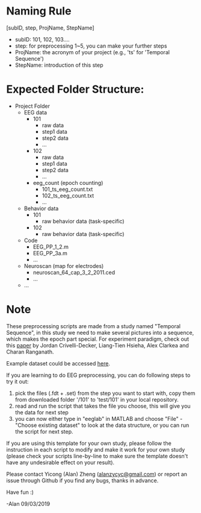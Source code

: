 # Naming Rule
[subID, step, ProjName, StepName]
- subID: 101, 102, 103....
- step: for preprocessing 1~5, you can make your further steps
- ProjName: the acronym of your project (e.g., 'ts' for 'Temporal Sequence')
- StepName: introduction of this step


# Expected Folder Structure:
- Project Folder
	- EEG data
		- 101
			- raw data
			- step1 data
			- step2 data
			- ...
		- 102
			- raw data
			- step1 data
			- step2 data
			- ...
		- eeg_count (epoch counting)
			- 101_ts_eeg_count.txt
			- 102_ts_eeg_count.txt
			- ...
	- Behavior data
		- 101
			- raw behavior data (task-specific)
		- 102
			- raw behavior data (task-specific)
	- Code
		- EEG_PP_1_2.m
		- EEG_PP_3a.m
		- ...
	- Neuroscan (map for electrodes)
		- neuroscan_64_cap_3_2_2011.ced
		- ...
	- ...


# Note
These preprocessing scripts are made from a study named "Temporal Sequence", in this study we need to make several pictures into a sequence, which makes the epoch part special. For experiment paradigm, check out this [paper](https://www.sciencedirect.com/science/article/pii/S1074742718301126) by Jordan Crivelli-Decker, Liang-Tien Hsieha, Alex Clarkea and Charan Ranganath.

Example dataset could be accessed [here](https://drive.google.com/open?id=1BGE17mMr2odN__kQ02mH2gC3DQ0wgMLP).

If you are learning to do EEG preprocessing, you can do following steps to try it out:
1. pick the files (.fdt + .set) from the step you want to start with, copy them from downloaded folder '/101' to 'test/101' in your local repository.
2. read and run the script that takes the file you choose, this will give you the data for next step
3. you can now either type in "eeglab" in MATLAB and choose "File" - "Choose existing dataset" to look at the data structure, or you can run the script for next step.

If you are using this template for your own study, please follow the instruction in each script to modify and make it work for your own study (please check your scripts line-by-line to make sure the template doesn't have any undesirable effect on your result).

Please contact Yicong (Alan) Zheng (alanzycyc@gmail.com) or report an issue through Github if you find any bugs, thanks in advance.

Have fun :)

-Alan
09/03/2019